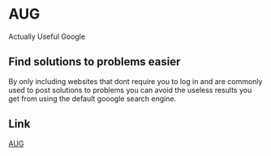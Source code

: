 # AUG
Actually Useful Google

## Find solutions to problems easier
By only including websites that dont require you to log in and are commonly used to post solutions to problems you can avoid the useless results you get from using the default gooogle search engine.

## Link
[AUG](https://outworldly.github.io/AUG/)
